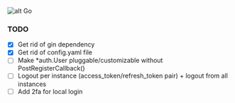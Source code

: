 ![alt Go](https://img.shields.io/github/go-mod/go-version/gobackpack/hamr)

### TODO

* [x] Get rid of gin dependency
* [x] Get rid of config.yaml file
* [ ] Make *auth.User pluggable/customizable without PostRegisterCallback()
* [ ] Logout per instance (access_token/refresh_token pair) + logout from all instances
* [ ] Add 2fa for local login